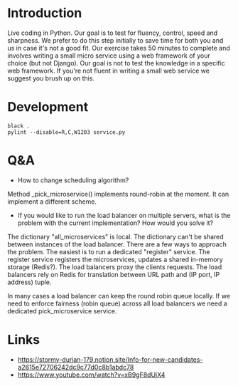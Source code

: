# Introduction

Live coding in Python. Our goal is to test for fluency, control, speed and sharpness. We prefer to do this step initially to save time for both you and us in case it's not a good fit. Our exercise takes 50 minutes to complete and involves writing a small micro service using a web framework of your choice (but not Django). Our goal is not to test the knowledge in a specific web framework. If you're not fluent in writing a small web service we suggest you brush up on this.



# Development


```
black .
pylint --disable=R,C,W1203 service.py
```


# Q&A

*   How to change scheduling algorithm?

Method _pick_microservice()  implements round-robin at the moment. It
can implement a different scheme.

*   If you would like to run the load balancer on multiple servers, what is the problem with the current implementation? How would you solve it? 

The dictionary "all_microservices" is local. The dictionary can't be
shared between instances of the load balancer.
There are a few ways to approach the problem.
The easiest is to run a dedicated "register" service. The register
service registers the microservices, updates a shared in-memory
storage (Redis?).  The load balancers proxy the clients requests.  The
load balancers rely on Redis for translation between URL path and (IP
port, IP address) tuple.

In many cases a load balancer can keep the round robin queue locally.
If we need to enforce fairness (robin queue) across all load balancers
we need a dedicated pick_microservice service.


# Links

*  https://stormy-durian-179.notion.site/Info-for-new-candidates-a2615e72706242dc9c77d0c8b1abdc78
*  https://www.youtube.com/watch?v=xB9gF8dUjX4 
